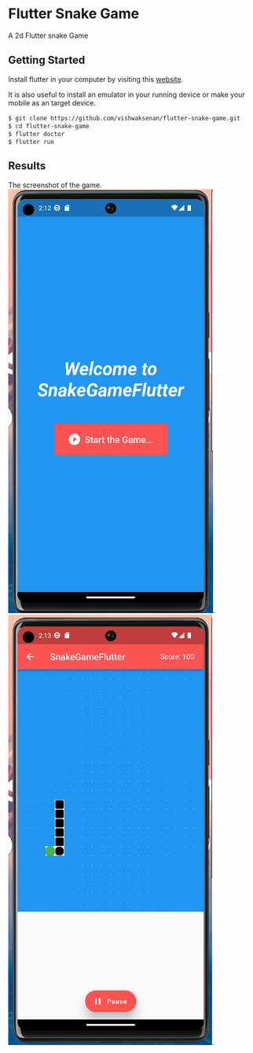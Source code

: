 # Flutter Snake Game

A 2d Flutter snake Game

## Getting Started
Install flutter in your computer by visiting this [website](https://docs.flutter.dev/get-started/install). 

It is also useful to install an emulator in your running device or make your mobile as an target device.

```
$ git clone https://github.com/vishwaksenan/flutter-snake-game.git
$ cd flutter-snake-game
$ flutter doctor
$ flutter run
```

## Results
The screenshot of the game.   
![HomePage](/assets/homepage.png).   
![Game](/assets/game.png).   
